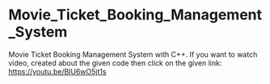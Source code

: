 # Movie_Ticket_Booking_Management_System
Movie Ticket Booking Management System with C++.
If you want to watch video, created about the given code then click on the given link:
https://youtu.be/BlU6wO5jt1s
 
